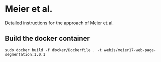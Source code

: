 Meier et al.
============

Detailed instructions for the approach of Meier et al.

Build the docker container
--------------------------

```
sudo docker build -f docker/Dockerfile . -t webis/meier17-web-page-segmentation:1.0.1
```
